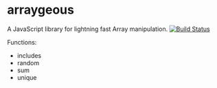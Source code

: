 # arraygeous
A JavaScript library for lightning fast Array manipulation. [![Build Status](https://travis-ci.org/HarryStevens/arraygeous.svg?branch=master)](https://travis-ci.org/HarryStevens/arraygeous)

Functions:
- includes
- random
- sum
- unique